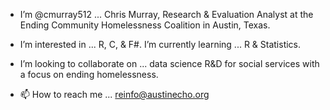 - I’m @cmurray512 ... Chris Murray, Research & Evaluation Analyst at the Ending Community Homelessness Coalition in Austin, Texas.

- I’m interested in ... R, C, & F#. I’m currently learning ... R & Statistics.

- I’m looking to collaborate on ... data science R&D for social services with a focus on ending homelessness.

- 📫 How to reach me ... reinfo@austinecho.org

<!---
cmurray512/cmurray512 is a ✨ special ✨ repository because its `README.md` (this file) appears on your GitHub profile.
You can click the Preview link to take a look at your changes.
--->
